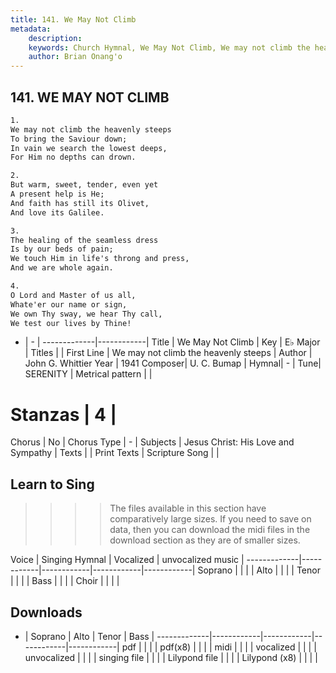 ```yaml
---
title: 141. We May Not Climb
metadata:
    description: 
    keywords: Church Hymnal, We May Not Climb, We may not climb the heavenly steeps, 
    author: Brian Onang'o
---
```



## 141. WE MAY NOT CLIMB

```txt
1.
We may not climb the heavenly steeps 
To bring the Saviour down; 
In vain we search the lowest deeps, 
For Him no depths can drown. 

2.
But warm, sweet, tender, even yet 
A present help is He; 
And faith has still its Olivet, 
And love its Galilee. 

3.
The healing of the seamless dress 
Is by our beds of pain; 
We touch Him in life's throng and press, 
And we are whole again. 

4.
O Lord and Master of us all, 
Whate'er our name or sign, 
We own Thy sway, we hear Thy call, 
We test our lives by Thine!

```

- |   -  |
-------------|------------|
Title | We May Not Climb |
Key | E♭ Major |
Titles |  |
First Line | We may not climb the heavenly steeps |
Author | John G. Whittier
Year | 1941
Composer| U. C. Bumap |
Hymnal|  - |
Tune| SERENITY |
Metrical pattern | |
# Stanzas | 4 |
Chorus | No |
Chorus Type | - |
Subjects | Jesus Christ: His Love and Sympathy |
Texts |  |
Print Texts | 
Scripture Song |  |
  
## Learn to Sing

>>>> The files available in this section have comparatively large sizes. If you need to save on data, then you can download the midi files in the download section as they are of smaller sizes.

Voice |  Singing Hymnal | Vocalized | unvocalized music |
-------------|------------|------------|------------|------------|
Soprano | | | |
Alto | | | |
Tenor | | | |
Bass | | | |
Choir | | | |

## Downloads

- |  Soprano | Alto | Tenor | Bass |
-------------|------------|------------|------------|------------|
pdf | | | |
pdf(x8) | | | |
midi | | | |
vocalized | | | |
unvocalized | | | |
singing file | | | |
Lilypond file | | | |
Lilypond (x8) | | | |
  